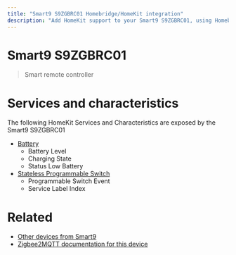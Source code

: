 ```yaml
---
title: "Smart9 S9ZGBRC01 Homebridge/HomeKit integration"
description: "Add HomeKit support to your Smart9 S9ZGBRC01, using Homebridge, Zigbee2MQTT and homebridge-z2m."
---
```

<!---
This file has been GENERATED using src/docgen/docgen.ts
DO NOT EDIT THIS FILE MANUALLY!
-->
# Smart9 S9ZGBRC01
> Smart remote controller


# Services and characteristics
The following HomeKit Services and Characteristics are exposed by
the Smart9 S9ZGBRC01

* [Battery](../../battery.md)
  * Battery Level
  * Charging State
  * Status Low Battery
* [Stateless Programmable Switch](../../action.md)
  * Programmable Switch Event
  * Service Label Index


# Related
* [Other devices from Smart9](../index.md#smart9)
* [Zigbee2MQTT documentation for this device](https://www.zigbee2mqtt.io/devices/S9ZGBRC01.html)